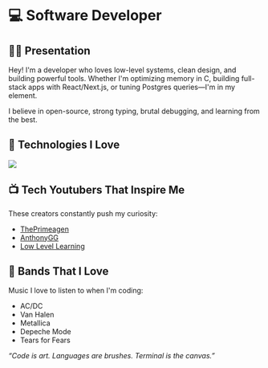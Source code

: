 # 💻 Software Developer

## 👨‍💻 Presentation

Hey! I'm a developer who loves low-level systems, clean design, and building powerful tools. Whether I'm optimizing memory in C, building full-stack apps with React/Next.js, or tuning Postgres queries—I'm in my element.

I believe in open-source, strong typing, brutal debugging, and learning from the best.

## 🧰 Technologies I Love

[![](https://skillicons.dev/icons?i=bash,c,go,typescript,react,next,tailwindcss,prisma,postgresql,linux,kali,github,docker,aws,vercel)](https://skillicons.dev)

## 📺 Tech Youtubers That Inspire Me

These creators constantly push my curiosity:

* [ThePrimeagen](https://www.youtube.com/@ThePrimeagen)
* [AnthonyGG](https://www.youtube.com/@anthonygg)
* [Low Level Learning](https://www.youtube.com/@LowLevelLearning)

## 🎸 Bands That I Love

Music I love to listen to when I'm coding:

* AC/DC
* Van Halen
* Metallica
* Depeche Mode
* Tears for Fears

*“Code is art. Languages are brushes. Terminal is the canvas.”*
